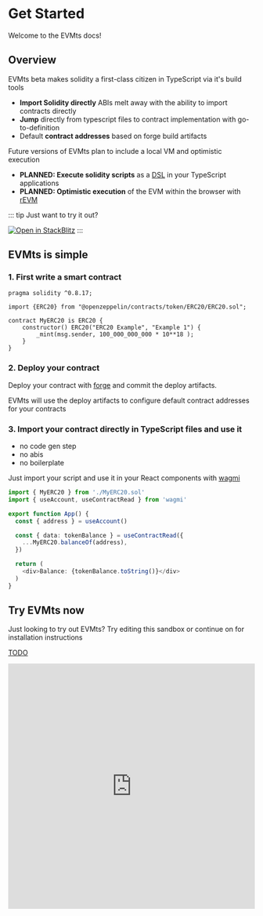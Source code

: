 # Get Started

Welcome to the EVMts docs!

## Overview

EVMts beta makes solidity a first-class citizen in TypeScript via it's build tools

- **Import Solidity directly** ABIs melt away with the ability to import contracts directly
- **Jump** directly from typescript files to contract implementation with go-to-definition
- Default **contract addresses** based on forge build artifacts

Future versions of EVMts plan to include a local VM and optimistic execution

- **PLANNED: Execute solidity scripts** as a [DSL](https://en.wikipedia.org/wiki/Domain-specific_language) in your TypeScript applications
- **PLANNED: Optimistic execution** of the EVM within the browser with [rEVM](https://github.com/bluealloy/revm)

::: tip
Just want to try it out?

[![Open in StackBlitz](https://developer.stackblitz.com/img/open_in_stackblitz_small.svg)](https://stackblitz.com/github/evmts/evmts-monorepo?configPath=examples/vite)
:::

## EVMts is simple

### 1. First write a smart contract


```solidity [MyERC20.sol]
pragma solidity ^0.8.17;

import {ERC20} from "@openzeppelin/contracts/token/ERC20/ERC20.sol";

contract MyERC20 is ERC20 {
    constructor() ERC20("ERC20 Example", "Example 1") {
        _mint(msg.sender, 100_000_000_000 * 10**18 );
    }
}
```

### 2. Deploy your contract

Deploy your contract with [forge](https://github.com/foundry-rs/foundry) and commit the deploy artifacts.

EVMts will use the deploy artifacts to configure default contract addresses for your contracts

### 3. Import your contract directly in TypeScript files and use it

- no code gen step
- no abis
- no boilerplate

Just import your script and use it in your React components with [wagmi](https://wagmi.sh)

```ts [example.ts]
import { MyERC20 } from './MyERC20.sol'
import { useAccount, useContractRead } from 'wagmi'

export function App() {
  const { address } = useAccount()

  const { data: tokenBalance } = useContractRead({
    ...MyERC20.balanceOf(address),
  })

  return (
    <div>Balance: {tokenBalance.toString()}</div>
  )
}

```

## Try EVMts now

Just looking to try out EVMts? Try editing this sandbox or continue on for installation instructions

[TODO](https://github.com/evmts/evmts-monorepo/issues/10)

<iframe frameborder="0" width="100%" height="500" src="https://stackblitz.com/github/evmts/evmts-monorepo?configPath=examples/vite"></iframe>

